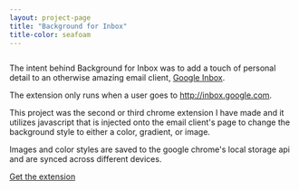 ```yaml
---
layout: project-page
title: "Background for Inbox"
title-color: seafoam
---
```


<p>
    <img src="{{site.url}}/img/background-for-inbox.png" alt="" class="image">
</p>

The intent behind Background for Inbox was to add a touch of personal detail to
an otherwise amazing
email client, <a class="base--a" href="http://inbox.google.com">Google Inbox</a>.

The extension only runs when a user goes to
<a class="base--a" href="http://inbox.google.com">http://inbox.google.com</a>.

This project was the second or third chrome extension I have made and it utilizes
javascript that is injected onto the email client's page to change the background
style to either a color, gradient, or image.

Images and color styles are saved to the google chrome's local storage api and are
synced across different devices.

<div class="band--CENTERED">
    <a  href="https://chrome.google.com/webstore/detail/background-for-inbox/comnjhiolfpohdfffgggojgamelmanac" class="base--a">
        <span class="project--external-link">Get the extension</span>
    </a>
</div>
